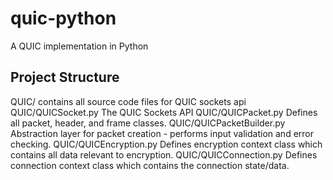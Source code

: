 # quic-python
A QUIC implementation in Python

## Project Structure

QUIC/                       contains all source code files for QUIC sockets api
QUIC/QUICSocket.py          The QUIC Sockets API
QUIC/QUICPacket.py          Defines all packet, header, and frame classes.
QUIC/QUICPacketBuilder.py   Abstraction layer for packet creation - performs input validation and error checking.
QUIC/QUICEncryption.py      Defines encryption context class which contains all data relevant to encryption.
QUIC/QUICConnection.py      Defines connection context class which contains the connection state/data.
    